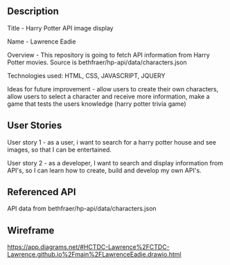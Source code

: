 ## Description

 Title - Harry Potter API image display

 Name - Lawrence Eadie

 Overview - This repository is going to fetch API information from Harry Potter movies. Source is bethfraer/hp-api/data/characters.json

 Technologies used: HTML, CSS, JAVASCRIPT, JQUERY

 Ideas for future improvement - allow users to create their own characters, allow users to select a character and receive more information, make a game that tests the users knowledge (harry potter trivia game)

## User Stories

 User story 1 - as a user, i want to search for a harry potter house and see images, so that I can be entertained.

 User story 2 - as a developer, I want to search and display information from API's, so I can learn how to create, build and develop my own API's.

## Referenced API
 API data from bethfraer/hp-api/data/characters.json

## Wireframe
 https://app.diagrams.net/#HCTDC-Lawrence%2FCTDC-Lawrence.github.io%2Fmain%2FLawrenceEadie.drawio.html
 
